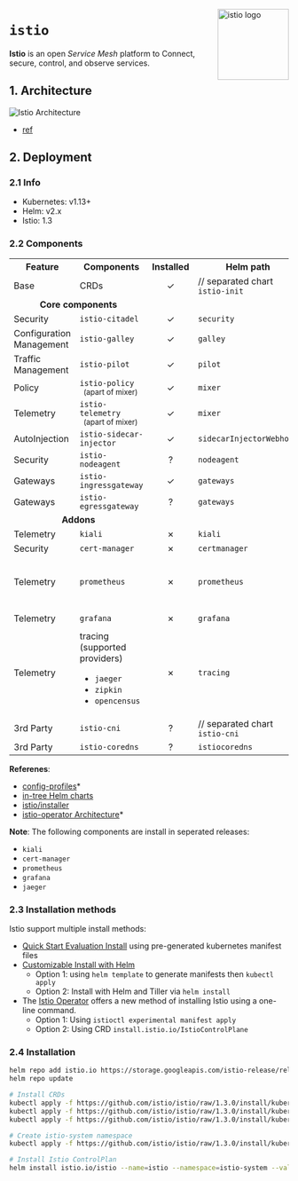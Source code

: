 <img src="https://istio.io/img/istio-bluelogo-whitebackground-unframed.svg"
    alt="istio logo"
    align="right" height="128"/>

`istio`
=======
**Istio** is an open *Service Mesh* platform to Connect, secure, control, and observe services.

## 1. Architecture
![Istio Architecture](https://istio.io/docs/concepts/what-is-istio/arch.svg)
* [ref](https://istio.io/docs/concepts/what-is-istio/#architecture)

## 2. Deployment
### 2.1 Info
* Kubernetes: v1.13+
* Helm: v2.x
* Istio: 1.3

### 2.2 Components
<table>
  <tr>
    <th>Feature</th>
    <th>Components</th>
    <th align="center">Installed</th>
    <th>Helm path</th>
    <th>Operator path</th>
  </tr>
  <tr>
    <td>Base</td>
    <td>CRDs</td>
    <td align="center">✓<br></td>
    <td>// separated chart</br><code>istio-init</code></td>
    <td><code>crds</code></td>
  </tr>
  <tr>
    <td colspan="2" align="center"><b>Core components</b></td>
    <td></td>
    <td></td>
    <td></td>
  </tr>
  <tr>
    <td>Security</td>
    <td><code>istio-citadel</code></td>
    <td align="center">✓<br></td>
    <td><code>security</code></td>
    <td><code>security/citadel</code></td>
  </tr>
  <tr>
    <td width="128">Configuration Management</td>
    <td><code>istio-galley</code></td>
    <td align="center">✓</td>
    <td><code>galley</code></td>
    <td><code>istio-control/istio-config</code></td>
  </tr>
  <tr>
    <td width="128">Traffic Management</td>
    <td><code>istio-pilot</code></td>
    <td align="center">✓</td>
    <td><code>pilot</code></td>
    <td><code>istio-control/istio-discovery</code></td>
  </tr>
  <tr>
    <td>Policy</td>
    <td>
        <code>istio-policy</code>
        </br>
        <sup> (apart of mixer)</sup>
    </td>
    <td align="center">✓</td>
    <td><code>mixer</code></td>
    <td><code>istio-policy</code></td>
  </tr>
  <tr>
    <td>Telemetry</td>
    <td>
        <code>istio-telemetry</code>
        </br>
        <sup> (apart of mixer)</sup>
    </td>
    <td align="center">✓</td>
    <td><code>mixer</code></td>
    <td><code>istio-telemetry/mixer-telemetry</code></td>
  </tr>
  <tr>
    <td>AutoInjection</td>
    <td><code>istio-sidecar-injector</code></td>
    <td align="center">✓</td>
    <td><code>sidecarInjectorWebhook</code></td>
    <td><code>istio-control/istio-autoinject</code></td>
  </tr>
  <tr>
    <td>Security</td>
    <td><code>istio-nodeagent</code></td>
    <td align="center">?</td>
    <td><code>nodeagent</code></td>
    <td><code>security/nodeagent</code></td>
  </tr>
  <tr>
    <td>Gateways</td>
    <td><code>istio-ingressgateway</code></td>
    <td align="center">✓</td>
    <td><code>gateways</code></td>
    <td><code>gateways/istio-ingress</code></td>
  </tr>
  <tr>
    <td>Gateways</td>
    <td><code>istio-egressgateway</code></td>
    <td align="center">?</td>
    <td><code>gateways</code></td>
    <td><code>gateways/istio-egress</code></td>
  </tr>
  <tr>
    <td colspan="2" align="center"><b>Addons</b></td>
    <td></td>
    <td></td>
    <td></td>
  </tr>
  <tr>
    <td>Telemetry</td>
    <td><code>kiali</code></td>
    <td align="center">✗</td>
    <td><code>kiali</code></td>
    <td><code>istio-telemetry/kiali</code></td>
  </tr>
  <tr>
    <td>Security</td>
    <td><code>cert-manager</code></td>
    <td align="center">✗</td>
    <td><code>certmanager</code></td>
    <td><code>security/certmanager</code></td>
  </tr>
  <tr>
    <td>Telemetry</td>
    <td><code>prometheus</code></td>
    <td align="center">✗</td>
    <td><code>prometheus</code></td>
    <td>
      * <code>istio-telemetry/prometheus</code>
      </br>
      * <code>istio-telemetry/prometheus-operator</code>
    </td>
  </tr>
  <tr>
    <td>Telemetry</td>
    <td><code>grafana</code></td>
    <td align="center">✗</td>
    <td><code>grafana</code></td>
    <td><code>istio-telemetry/grafana</code></td>
  </tr>
  <tr>
    <td>Telemetry</td>
    <td>
      tracing (supported providers)
      <ul>
        <li><code>jaeger</code></li>
        <li><code>zipkin</code></li>
        <li><code>opencensus</code></li>
      </ul>
    </td>
    <td align="center">✗</td>
    <td><code>tracing</code></td>
    <td><code>istio-telemetry/tracing</code></td>
  </tr>
  <tr>
    <td>3rd Party</td>
    <td><code>istio-cni</code></td>
    <td align="center">?</td>
    <td>// separated chart</br><code>istio-cni</code></td>
    <td><code>istio-cni</code></td>
  </tr>
  <tr>
    <td>3rd Party</td>
    <td><code>istio-coredns</code></td>
    <td align="center">?</td>
    <td><code>istiocoredns</code></td>
    <td><code>istiocoredns</code></td>
  </tr>
</table>

**Referenes**:
* [config-profiles](https://istio.io/docs/setup/additional-setup/config-profiles/)*
* [in-tree Helm charts](https://github.com/istio/istio/tree/1.3.0/install/kubernetes/helm)
* [istio/installer](https://github.com/istio/installer/tree/release-1.3)
* [istio-operator Architecture](https://github.com/istio/operator/blob/master/ARCHITECTURE.md)*

**Note**: The following components are install in seperated releases:
* `kiali`
* `cert-manager`
* `prometheus`
* `grafana`
* `jaeger`

### 2.3 Installation methods
Istio support multiple install methods:
* [Quick Start Evaluation Install](https://istio.io/docs/setup/install/kubernetes/) using pre-generated kubernetes manifest files
* [Customizable Install with Helm](https://istio.io/docs/setup/install/helm/)
  * Option 1: using `helm template` to generate manifests then `kubectl apply`
  * Option 2: Install with Helm and Tiller via `helm install`
* The [Istio Operator](https://istio.io/docs/setup/install/operator/) offers a new method of installing Istio using a one-line command.
  * Option 1: Using `istioctl experimental manifest apply`
  * Option 2: Using CRD `install.istio.io/IstioControlPlane`

### 2.4 Installation
```bash
helm repo add istio.io https://storage.googleapis.com/istio-release/releases/1.3.0/charts/
helm repo update

# Install CRDs
kubectl apply -f https://github.com/istio/istio/raw/1.3.0/install/kubernetes/helm/istio-init/files/crd-10.yaml
kubectl apply -f https://github.com/istio/istio/raw/1.3.0/install/kubernetes/helm/istio-init/files/crd-11.yaml
kubectl apply -f https://github.com/istio/istio/raw/1.3.0/install/kubernetes/helm/istio-init/files/crd-12.yaml

# Create istio-system namespace
kubectl apply -f https://github.com/istio/istio/raw/1.3.0/install/kubernetes/namespace.yaml

# Install Istio ControlPlan
helm install istio.io/istio --name=istio --namespace=istio-system --values=helm-values.yaml
```
